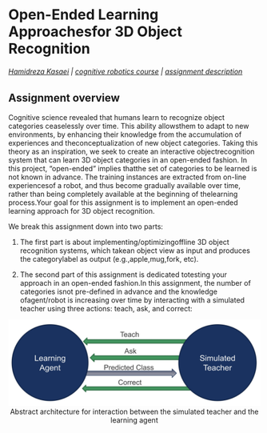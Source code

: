 # Open-Ended Learning Approachesfor 3D Object Recognition

###### [Hamidreza Kasaei](https://hkasaei.github.io/) | [cognitive robotics course](https://rugcognitiverobotics.github.io/) | [assignment description]()
##


## Assignment overview
Cognitive science revealed that humans learn to recognize object categories ceaselessly over time. This ability allowsthem to adapt to new environments,  by enhancing their knowledge from the accumulation of experiences and theconceptualization of new object categories. Taking this theory as an inspiration, we seek to create an interactive objectrecognition system that can learn 3D object categories in an open-ended fashion. In this project, “open-ended” implies thatthe set of categories to be learned is not known in advance. The training instances are extracted from on-line experiencesof a robot, and thus become gradually available over time, rather than being completely available at the beginning of thelearning process.Your  goal  for  this  assignment  is  to  implement  an  open-ended  learning  approach  for  3D  object  recognition. 

We break this assignment down into two parts:
1. The first part is about implementing/optimizingoffline 3D object recognition systems, which takean object view as input and produces the categorylabel as output (e.g.,apple,mug,fork, etc).

2. The second part of this assignment is dedicated totesting your approach in an open-ended fashion.In this assignment, the number of categories isnot pre-defined in advance and the knowledge ofagent/robot is increasing over time by interacting with a simulated teacher using three actions: teach, ask, and correct:

<p align="center">
  <img src="images/simulated_user.jpg" width="600" title="">
  Abstract architecture for interaction between the simulated teacher and the learning agent
</p>

